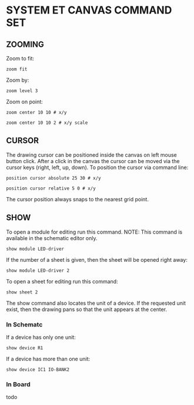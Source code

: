 # SYSTEM ET CANVAS COMMAND SET


## ZOOMING
Zoom to fit:
```
zoom fit
```

Zoom by:
```
zoom level 3
```


Zoom on point:
```
zoom center 10 10 # x/y
```

```
zoom center 10 10 2 # x/y scale
```


## CURSOR
The drawing cursor can be positioned inside the canvas on left mouse button click.
After a click in the canvas the cursor can be moved via the cursor keys (right, left, up, down).
To position the cursor via command line:
```
position cursor absolute 25 30 # x/y
```
```
position cursor relative 5 0 # x/y
```

The cursor position always snaps to the nearest grid point.


## SHOW

To open a module for editing run this command. NOTE: This command is available in the 
schematic editor only.
```
show module LED-driver
```

If the number of a sheet is given, then the sheet will be opened right away:
```
show module LED-driver 2
```

To open a sheet for editing run this command:
```
show sheet 2
```

The show command also locates the unit of a device. If the requested unit
exist, then the drawing pans so that the unit appears at the center.

### In Schematc
If a device has only one unit:
```
show device R1
```

If a device has more than one unit:
```
show device IC1 IO-BANK2
```

### In Board
todo
